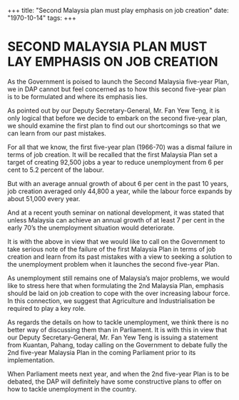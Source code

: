 +++ 
title: "Second Malaysia plan must play emphasis on job creation"
date: "1970-10-14"
tags:
+++

# SECOND MALAYSIA PLAN MUST LAY EMPHASIS ON JOB CREATION

As the Government is poised to launch the Second Malaysia five-year Plan, we in DAP cannot but feel concerned as to how this second five-year plan is to be formulated and where its emphasis lies.

As pointed out by our Deputy Secretary-General, Mr. Fan Yew Teng, it is only logical that before we decide to embark on the second five-year plan, we should examine the first plan to find out our shortcomings so that we can learn from our past mistakes.

For all that we know, the first five-year plan (1966-70) was a dismal failure in terms of job creation. It will be recalled that the first Malaysia Plan set a target of creating 92,500 jobs a year to reduce unemployment from 6 per cent to 5.2 percent of the labour.</u>

But with an average annual growth of about 6 per cent in the past 10 years, job creation averaged only 44,800 a year, while the labour force expands by about 51,000 every year.

And at a recent youth seminar on national development, it was stated that unless Malaysia can achieve an annual growth of at least 7 per cent in the early 70’s the unemployment situation would deteriorate.

It is with the above in view that we would like to call on the Government to take serious note of the failure of the first Malaysia Plan in terms of job creation and learn from its past mistakes with a view to seeking a solution to the unemployment problem when it launches the second five-year Plan.

As unemployment still remains one of Malaysia’s major problems, we would like to stress here that when formulating the 2nd Malaysia Plan, emphasis should be laid on job creation to cope with the over increasing labour force. In this connection, we suggest that Agriculture and Industrialisation be required to play a key role.

As regards the details on how to tackle unemployment, we think there is no better way of discussing them than in Parliament. It is with this in view that our Deputy Secretary-General, Mr. Fan Yew Teng is issuing a statement from Kuantan, Pahang, today calling on the Government to debate fully the 2nd five-year Malaysia Plan in the coming Parliament prior to its implementation.

When Parliament meets next year, and when the 2nd five-year Plan is to be debated, the DAP will definitely have some constructive plans to offer on how to tackle unemployment in the country.
 
